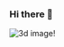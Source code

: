 ### Hi there 👋
![3d image!](https://mir-s3-cdn-cf.behance.net/project_modules/max_1200/5eeea355389655.59822ff824b72.gif)
<!--
**BookCnk/Bookcnk** is a ✨ _special_ ✨ repository because its `README.md` (this file) appears on your GitHub profile.

Here are some ideas to get you started:

- 🔭 I’m currently working on ...
- 🌱 I’m currently learning ...
- 👯 I’m looking to collaborate on ...
- 🤔 I’m looking for help with ...
- 💬 Ask me about ...
- 📫 How to reach me: ...
- 😄 Pronouns: ...
- ⚡ Fun fact: ...
-->
